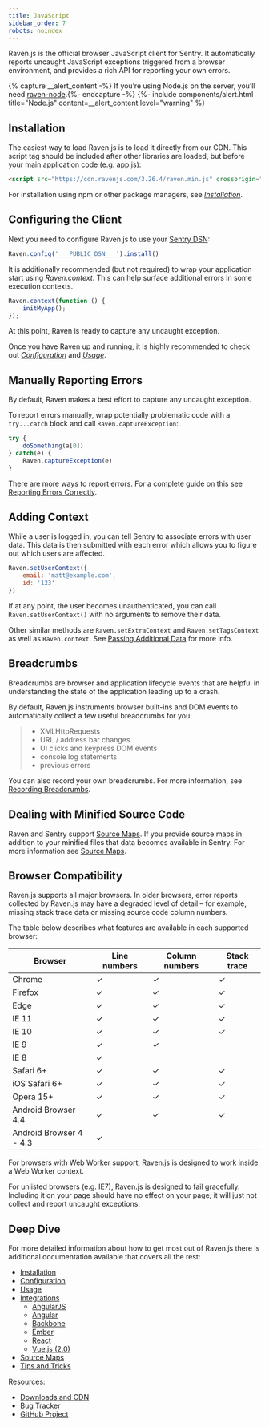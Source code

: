 ```yaml
---
title: JavaScript
sidebar_order: 7
robots: noindex
---
```


Raven.js is the official browser JavaScript client for Sentry. It automatically reports uncaught JavaScript exceptions triggered from a browser environment, and provides a rich API for reporting your own errors.

{% capture __alert_content -%}
If you’re using Node.js on the server, you’ll need [raven-node](/clients/node/).{%- endcapture -%}
{%- include components/alert.html
    title="Node.js"
    content=__alert_content
    level="warning"
%}

<!-- WIZARD -->
## Installation

The easiest way to load Raven.js is to load it directly from our CDN. This script tag should be included after other libraries are loaded, but before your main application code (e.g. app.js):

```html
<script src="https://cdn.ravenjs.com/3.26.4/raven.min.js" crossorigin="anonymous"></script>
```

For installation using npm or other package managers, see [_Installation_](/clients/javascript/install/).

## Configuring the Client

Next you need to configure Raven.js to use your [Sentry DSN](/error-reporting/quickstart/#configure-the-dsn):

```javascript
Raven.config('___PUBLIC_DSN___').install()
```

It is additionally recommended (but not required) to wrap your application start using _Raven.context_. This can help surface additional errors in some execution contexts.

```javascript
Raven.context(function () {
    initMyApp();
});
```

At this point, Raven is ready to capture any uncaught exception.

Once you have Raven up and running, it is highly recommended to check out [_Configuration_](/clients/javascript/config/) and [_Usage_](/clients/javascript/usage/).

## Manually Reporting Errors

By default, Raven makes a best effort to capture any uncaught exception.

To report errors manually, wrap potentially problematic code with a `try...catch` block and call `Raven.captureException`:

```javascript
try {
    doSomething(a[0])
} catch(e) {
    Raven.captureException(e)
}
```

There are more ways to report errors. For a complete guide on this see [Reporting Errors Correctly](/clients/javascript/usage/#raven-js-reporting-errors).
<!-- ENDWIZARD -->

## Adding Context

While a user is logged in, you can tell Sentry to associate errors with user data. This data is then submitted with each error which allows you to figure out which users are affected.

```javascript
Raven.setUserContext({
    email: 'matt@example.com',
    id: '123'
})
```

If at any point, the user becomes unauthenticated, you can call `Raven.setUserContext()` with no arguments to remove their data.

Other similar methods are `Raven.setExtraContext` and `Raven.setTagsContext` as well as `Raven.context`. See [Passing Additional Data](/clients/javascript/usage/#raven-js-additional-context) for more info.

## Breadcrumbs

Breadcrumbs are browser and application lifecycle events that are helpful in understanding the state of the application leading up to a crash.

By default, Raven.js instruments browser built-ins and DOM events to automatically collect a few useful breadcrumbs for you:

> -   XMLHttpRequests
> -   URL / address bar changes
> -   UI clicks and keypress DOM events
> -   console log statements
> -   previous errors

You can also record your own breadcrumbs. For more information, see [Recording Breadcrumbs](/clients/javascript/usage/#raven-js-recording-breadcrumbs).

## Dealing with Minified Source Code

Raven and Sentry support [Source Maps](http://www.html5rocks.com/en/tutorials/developertools/sourcemaps/). If you provide source maps in addition to your minified files that data becomes available in Sentry. For more information see [Source Maps](/clients/javascript/sourcemaps/#raven-js-sourcemaps).

## Browser Compatibility

Raven.js supports all major browsers. In older browsers, error reports collected by Raven.js may have a degraded level of detail – for example, missing stack trace data or missing source code column numbers.

The table below describes what features are available in each supported browser:

| Browser | Line numbers | Column numbers | Stack trace |
| --- | --- | --- | --- |
| Chrome | ✓ | ✓ | ✓ |
| Firefox | ✓ | ✓ | ✓ |
| Edge | ✓ | ✓ | ✓ |
| IE 11 | ✓ | ✓ | ✓ |
| IE 10 | ✓ | ✓ | ✓ |
| IE 9 | ✓ | ✓ |   |
| IE 8 | ✓ |   |   |
| Safari 6+ | ✓ | ✓ | ✓ |
| iOS Safari 6+ | ✓ | ✓ | ✓ |
| Opera 15+ | ✓ | ✓ | ✓ |
| Android Browser 4.4 | ✓ | ✓ | ✓ |
| Android Browser 4 - 4.3 | ✓ |   |   |

For browsers with Web Worker support, Raven.js is designed to work inside a Web Worker context.

For unlisted browsers (e.g. IE7), Raven.js is designed to fail gracefully. Including it on your page should have no effect on your page; it will just not collect and report uncaught exceptions.

## Deep Dive

For more detailed information about how to get most out of Raven.js there is additional documentation available that covers all the rest:

-   [Installation](/clients/javascript/install/)
-   [Configuration](/clients/javascript/config/)
-   [Usage](/clients/javascript/usage/)
-   [Integrations](/clients/javascript/integrations/)
    -   [AngularJS](/clients/javascript/integrations/#angularjs)
    -   [Angular](/clients/javascript/integrations/#angular)
    -   [Backbone](/clients/javascript/integrations/#backbone)
    -   [Ember](/clients/javascript/integrations/#ember)
    -   [React](/clients/javascript/integrations/#react)
    -   [Vue.js (2.0)](/clients/javascript/integrations/#vue)
-   [Source Maps](/clients/javascript/sourcemaps/)
-   [Tips and Tricks](/clients/javascript/tips/)

Resources:

-   [Downloads and CDN](http://ravenjs.com/)
-   [Bug Tracker](http://github.com/getsentry/raven-js/issues)
-   [GitHub Project](http://github.com/getsentry/raven-js)
